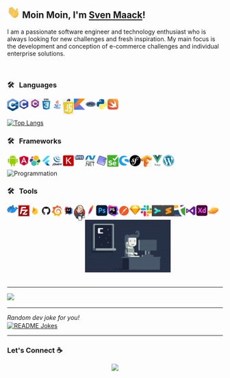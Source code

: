 
## <img src="https://github.com/ABSphreak/ABSphreak/blob/master/gifs/Hi.gif" width="30px"> Moin Moin, I'm <a href="https://github.com/pmSven" target="_blank">Sven Maack</a>! 

I am a passionate software engineer and technology enthusiast who is always looking for new challenges and fresh inspiration.
My main focus is the development and conception of e-commerce challenges and individual enterprise solutions.

<!--### 👨🏻‍💻 &nbsp;About Me-->

<br/>

### 🛠 &nbsp; Languages

<img align="left" alt="C++" width="26px" src="./logos/languages/c%2B%2B.png" />
<img align="left" alt="C" width="26px" src="./logos/languages/c.png" />
<img align="left" alt="C#" width="26px" src="./logos/languages/csharp.jpg" />
<img align="left" alt="CSS" width="26px" src="./logos/languages/css.png" />
<img align="left" alt="JAVA" width="26px" src="./logos/languages/java.png" />
<img align="left" alt="Javascript" width="26px" src="./logos/languages/javascript.jpeg" />
<img align="left" alt="Kotlin" width="26px" src="./logos/languages/kotlin.png" />
<img align="left" alt="PHP" width="26px" src="./logos/languages/php.png" />
<img align="left" alt="Python" width="26px" src="./logos/languages/python.png" />
<img align="left" alt="Swift" width="26px" src="./logos/languages/swift.webp" />

<br/>
<br/>

[![Top Langs](https://github-readme-stats.vercel.app/api/top-langs/?username=pmsven&layout=compact&theme=tokyonight)](https://github.com/pmsven/github-readme-stats)


### 🛠 &nbsp; Frameworks

<img align="left" alt="Android" width="26px" src="./logos/frameworks/android.png" />
<img align="left" alt="Angular" width="26px" src="./logos/frameworks/angular.png" />
<img align="left" alt="ElasticSearch" width="26px" src="./logos/frameworks/es.webp" />
<img align="left" alt="Flutter" width="26px" src="./logos/frameworks/flutter.png" />
<img align="left" alt="JQuery" width="26px" src="./logos/frameworks/jquery.png" />
<img align="left" alt="Keras" width="26px" src="./logos/frameworks/keras.png" />
<img align="left" alt="LESS" width="26px" src="./logos/frameworks/less.png" />
<img align="left" alt="NET" width="26px" src="./logos/frameworks/net.png" />
<img align="left" alt="PHP UNIT" width="26px" src="./logos/frameworks/phpunit.jpeg" />
<img align="left" alt="Selenium" width="26px" src="./logos/frameworks/selenium.png" />
<img align="left" alt="Shopware" width="26px" src="./logos/frameworks/shopware.webp" />
<img align="left" alt="Symfony" width="26px" src="./logos/frameworks/symfony.png" />
<img align="left" alt="Tensaflow" width="26px" src="./logos/frameworks/tensaflow.jpg" />
<img align="left" alt="VueJs" width="26px" src="./logos/frameworks/vuejs.png" />
<img align="left" alt="WordPress" width="26px" src="./logos/frameworks/wordpress.png" />

<br />
<br />

<img src="https://i.giphy.com/media/LmNwrBhejkK9EFP504/200w.webp" alt="Programmation" width="150"/>

### 🛠 &nbsp; Tools

<img align="left" alt="Docker" width="26px" src="./logos/tools/docker.png" />
<img align="left" alt="FileZilla" width="26px" src="./logos/tools/filezilla.jpeg" />
<img align="left" alt="Firebase" width="26px" src="./logos/tools/firebase.webp" />
<img align="left" alt="Github" width="26px" src="./logos/tools/github.png" />
<img align="left" alt="Grafana" width="26px" src="./logos/tools/grafana.png" />
<img align="left" alt="IntelliJ" width="26px" src="./logos/tools/intelloj.jpeg" />
<img align="left" alt="Jenkins" width="26px" src="./logos/tools/jenkins.png" />
<img align="left" alt="JMeter" width="26px" src="./logos/tools/jmeter.png" />
<img align="left" alt="Photoshop" width="26px" src="./logos/tools/photoshop.png" />
<img align="left" alt="PhpStorm" width="26px" src="./logos/tools/phpstorm.png" />
<img align="left" alt="Postman" width="26px" src="./logos/tools/postman.png" />
<img align="left" alt="Sketch" width="26px" src="./logos/tools/sketch.png" />
<img align="left" alt="Slack" width="26px" src="./logos/tools/slack.png" />
<img align="left" alt="Sublime Merge" width="26px" src="./logos/tools/sublime-merge.png" />
<img align="left" alt="Sublime" width="26px" src="./logos/tools/sublime.png" />
<img align="left" alt="Tideways" width="26px" src="./logos/tools/tideways.jpeg" />
<img align="left" alt="Visual Studio" width="26px" src="./logos/tools/visual-studio.png" />
<img align="left" alt="Adobe XD" width="26px" src="./logos/tools/xd.png" />
<img align="left" alt="Zeplin" width="26px" src="./logos/tools/zeplin.png" />



<br />
<br />
<img alt="Night Coding" width="200px" src="https://raw.githubusercontent.com/AVS1508/AVS1508/master/assets/Night-Coding.gif"/>


<br />
<br />

---

<img src="https://wakatime.com/share/@097fa0e5-d0f8-4197-ac87-a90263a8d46a/426fbf28-92f2-47bd-a3ee-15f474283ec4.png" />

---

<i>Random dev joke for you!</i><br>
<a href="https://readme-jokes.vercel.app"><img align="center" src="https://readme-jokes.vercel.app/api?bgColor=%23073b4c&textColor=%2306d6a0&aColor=%2306d6a0&borderColor=%2306d6a0" alt="README Jokes"></a>

---

### Let's Connect :coffee:

<p align="center">
<a href="mailto:sven.maack@pmagentur.com"><img src="https://img.shields.io/badge/-sven.maack@pmagentur.com-D14836?style=flat&logo=Gmail&logoColor=white"/></a>
</p>

<!--
**pmSven/pmSven** is a ✨ _special_ ✨ repository because its `README.md` (this file) appears on your GitHub profile.

